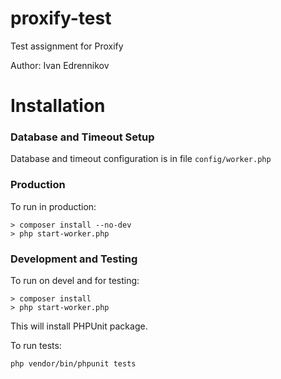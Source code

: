 # proxify-test
Test assignment for Proxify

Author: Ivan Edrennikov

# Installation
### Database and Timeout Setup
Database and timeout configuration is in file `config/worker.php`

### Production
To run in production:

`> composer install --no-dev`<br>
`> php start-worker.php`

### Development and Testing
To run on devel and for testing:

`> composer install`<br>
`> php start-worker.php`

This will install PHPUnit package.

To run tests:

`php vendor/bin/phpunit tests`
